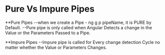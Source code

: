 # Pure Vs Impure Pipes

  **Pure Pipes
    --when we create a Pipe - ng g p pipeName, it is PURE by Default.
    --Pure pipe is only called when Angular Detects a change in the Value or the Parameters Passed to a Pipe. 


  **Impure Pipes
    --Impure pipe is called for Every change detection Cycle no matter whether the Value or Parameters Changes.   